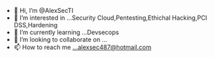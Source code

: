 - 👋 Hi, I’m @AlexSecTI
- 👀 I’m interested in ...Security Cloud,Pentesting,Ethichal Hacking,PCI DSS,Hardening
- 🌱 I’m currently learning ...Devsecops
- 💞️ I’m looking to collaborate on ...
- 📫 How to reach me ...alexsec487@hotmail.com

<!---
AlexSecTI/AlexSecTI is a ✨ special ✨ repository because its `README.md` (this file) appears on your GitHub profile.
You can click the Preview link to take a look at your changes.
--->
